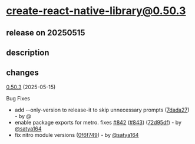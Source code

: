 # create-react-native-library@0.50.3

## release on 20250515
## description
## changes
<a href="https://github.com/callstack/react-native-builder-bob/compare/create-react-native-library@0.50.2...create-react-native-library@0.50.3">0.50.3</a> (2025-05-15)

Bug Fixes

* add --only-version to release-it to skip unnecessary prompts (<a href="https://github.com/callstack/react-native-builder-bob/commit/7dada27143c09c8c703e9b5f7bb8e877a7e6f25b">7dada27</a>) - by @
* enable package exports for metro. fixes <a href="https://github.com/callstack/react-native-builder-bob/issues/842" data-hovercard-type="issue" data-hovercard-url="/callstack/react-native-builder-bob/issues/842/hovercard">#842</a> (<a href="https://github.com/callstack/react-native-builder-bob/issues/843" data-hovercard-type="pull_request" data-hovercard-url="/callstack/react-native-builder-bob/pull/843/hovercard">#843</a>) (<a href="https://github.com/callstack/react-native-builder-bob/commit/72d95df655e6dbc7e982ee3790263236f13b2f71">72d95df</a>) - by <a class="user-mention notranslate" data-hovercard-type="user" data-hovercard-url="/users/satya164/hovercard" data-octo-click="hovercard-link-click" data-octo-dimensions="link_type:self" href="https://github.com/satya164">@satya164</a>
* fix nitro module versions (<a href="https://github.com/callstack/react-native-builder-bob/commit/0f6f74989a7fef685abcea5741404dc3d1dce64b">0f6f749</a>) - by <a class="user-mention notranslate" data-hovercard-type="user" data-hovercard-url="/users/satya164/hovercard" data-octo-click="hovercard-link-click" data-octo-dimensions="link_type:self" href="https://github.com/satya164">@satya164</a>

